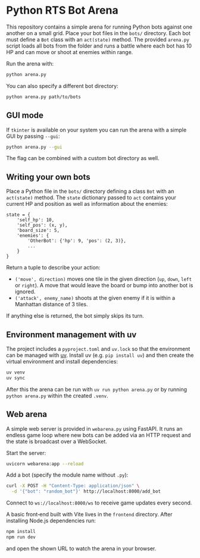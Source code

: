 # Python RTS Bot Arena

This repository contains a simple arena for running Python bots against
one another on a small grid. Place your bot files in the `bots/`
directory. Each bot must define a `Bot` class with an `act(state)`
method. The provided `arena.py` script loads all bots from the folder
and runs a battle where each bot has 10 HP and can move or shoot at
enemies within range.

Run the arena with:

```bash
python arena.py
```

You can also specify a different bot directory:

```bash
python arena.py path/to/bots
```

## GUI mode

If `tkinter` is available on your system you can run the arena with a
simple GUI by passing `--gui`:

```bash
python arena.py --gui
```

The flag can be combined with a custom bot directory as well.

## Writing your own bots

Place a Python file in the `bots/` directory defining a class `Bot` with
an `act(state)` method. The `state` dictionary passed to `act` contains
your current HP and position as well as information about the enemies:

```
state = {
    'self_hp': 10,
    'self_pos': (x, y),
    'board_size': 5,
    'enemies': {
        'OtherBot': {'hp': 9, 'pos': (2, 3)},
        ...
    }
}
```

Return a tuple to describe your action:

- `('move', direction)` moves one tile in the given direction (`up`,
  `down`, `left` or `right`). A move that would leave the board or bump
  into another bot is ignored.
- `('attack', enemy_name)` shoots at the given enemy if it is within a
  Manhattan distance of 3 tiles.

If anything else is returned, the bot simply skips its turn.

## Environment management with uv

The project includes a `pyproject.toml` and `uv.lock` so that the
environment can be managed with [uv](https://github.com/astral-sh/uv).
Install uv (e.g. `pip install uv`) and then create the virtual
environment and install dependencies:

```bash
uv venv
uv sync
```

After this the arena can be run with `uv run python arena.py` or by
running `python arena.py` within the created `.venv`.

## Web arena

A simple web server is provided in `webarena.py` using FastAPI. It runs an
endless game loop where new bots can be added via an HTTP request and the
state is broadcast over a WebSocket.

Start the server:

```bash
uvicorn webarena:app --reload
```

Add a bot (specify the module name without `.py`):

```bash
curl -X POST -H "Content-Type: application/json" \
  -d '{"bot": "random_bot"}' http://localhost:8000/add_bot
```

Connect to `ws://localhost:8000/ws` to receive game updates every second.

A basic front‑end built with Vite lives in the `frontend` directory. After
installing Node.js dependencies run:

```bash
npm install
npm run dev
```

and open the shown URL to watch the arena in your browser.
